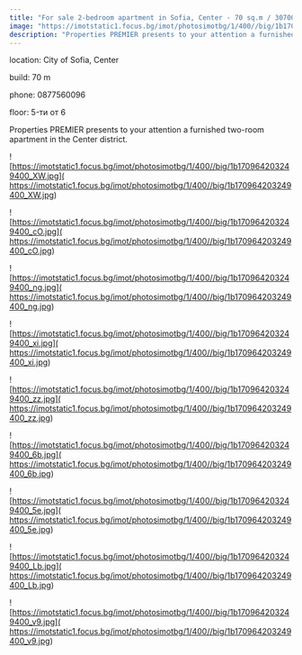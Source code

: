 ```yaml
---
title: "For sale 2-bedroom apartment in Sofia, Center - 70 sq.m / 307000 EUR :: imot.bg Ad"
image: "https://imotstatic1.focus.bg/imot/photosimotbg/1/400//big/1b170964203249400_Ri.jpg"
description: "Properties PREMIER presents to your attention a furnished two-room apartment in the Center district."
---
```


location: City of Sofia, Center

build: 70 m

phone: 0877560096

floor: 5-ти от 6

Properties PREMIER presents to your attention a furnished two-room apartment in the Center district.


![https://imotstatic1.focus.bg/imot/photosimotbg/1/400//big/1b170964203249400_XW.jpg]( https://imotstatic1.focus.bg/imot/photosimotbg/1/400//big/1b170964203249400_XW.jpg)


![https://imotstatic1.focus.bg/imot/photosimotbg/1/400//big/1b170964203249400_cO.jpg]( https://imotstatic1.focus.bg/imot/photosimotbg/1/400//big/1b170964203249400_cO.jpg)


![https://imotstatic1.focus.bg/imot/photosimotbg/1/400//big/1b170964203249400_ng.jpg]( https://imotstatic1.focus.bg/imot/photosimotbg/1/400//big/1b170964203249400_ng.jpg)


![https://imotstatic1.focus.bg/imot/photosimotbg/1/400//big/1b170964203249400_xi.jpg]( https://imotstatic1.focus.bg/imot/photosimotbg/1/400//big/1b170964203249400_xi.jpg)


![https://imotstatic1.focus.bg/imot/photosimotbg/1/400//big/1b170964203249400_zz.jpg]( https://imotstatic1.focus.bg/imot/photosimotbg/1/400//big/1b170964203249400_zz.jpg)


![https://imotstatic1.focus.bg/imot/photosimotbg/1/400//big/1b170964203249400_6b.jpg]( https://imotstatic1.focus.bg/imot/photosimotbg/1/400//big/1b170964203249400_6b.jpg)


![https://imotstatic1.focus.bg/imot/photosimotbg/1/400//big/1b170964203249400_5e.jpg]( https://imotstatic1.focus.bg/imot/photosimotbg/1/400//big/1b170964203249400_5e.jpg)


![https://imotstatic1.focus.bg/imot/photosimotbg/1/400//big/1b170964203249400_Lb.jpg]( https://imotstatic1.focus.bg/imot/photosimotbg/1/400//big/1b170964203249400_Lb.jpg)


![https://imotstatic1.focus.bg/imot/photosimotbg/1/400//big/1b170964203249400_v9.jpg]( https://imotstatic1.focus.bg/imot/photosimotbg/1/400//big/1b170964203249400_v9.jpg)


